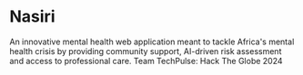 # Nasiri
An innovative mental health web application meant to tackle Africa's mental health crisis by providing community support, AI-driven risk assessment and access to professional care.
Team TechPulse: Hack The Globe 2024
